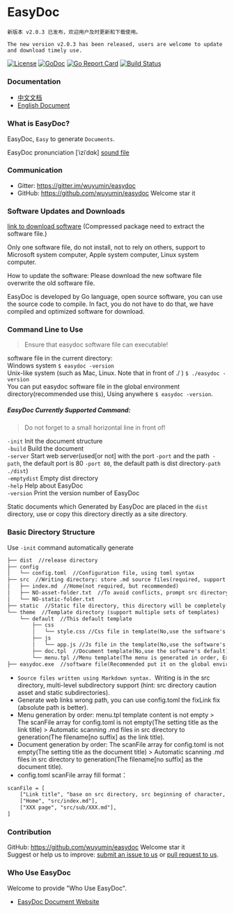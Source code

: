 # EasyDoc

`新版本 v2.0.3 已发布，欢迎用户及时更新和下载使用。`

`The new version v2.0.3 has been released, users are welcome to update and download timely use.`

[![License](https://img.shields.io/badge/license-MIT-blue.svg)](https://github.com/wuyumin/easydoc/blob/master/LICENSE)
[![GoDoc](https://godoc.org/github.com/wuyumin/easydoc?status.svg)](https://godoc.org/github.com/wuyumin/easydoc)
[![Go Report Card](https://goreportcard.com/badge/github.com/wuyumin/easydoc)](https://goreportcard.com/report/github.com/wuyumin/easydoc)
[![Build Status](https://travis-ci.org/wuyumin/easydoc.svg?branch=master)](https://travis-ci.org/wuyumin/easydoc)

### Documentation

- [中文文档](https://easydoc.089858.com/zh-CN)
- [English Document](https://easydoc.089858.com/en)

### What is EasyDoc?

EasyDoc, `Easy` to generate `Documents`.

EasyDoc pronunciation [ˈiziˈdɑk] [sound file](https://easydoc.089858.com/static/EasyDoc.mp3)

### Communication

- Gitter: <https://gitter.im/wuyumin/easydoc>
- GitHub: <https://github.com/wuyumin/easydoc> Welcome star it

### Software Updates and Downloads

[link to download software](https://github.com/wuyumin/easydoc/releases) (Compressed package need to extract the software file.)

Only one software file, do not install, not to rely on others, support to Microsoft system computer, Apple system computer, Linux system computer.

How to update the software: Please download the new software file overwrite the old software file.

EasyDoc is developed by Go language, open source software, you can use the source code to compile. In fact, you do not have to do that, we have compiled and optimized software for download.

### Command Line to Use

> Ensure that easydoc software file can executable!

software file in the current directory:  
Windows system `$ easydoc -version`  
Unix-like system (such as Mac, Linux. Note that in front of ./ ) `$ ./easydoc -version`  
You can put easydoc software file in the global environment directory(recommended use this), Using anywhere `$ easydoc -version`.

##### EasyDoc Currently Supported Command:

> Do not forget to a small horizontal line in front of!

`-init` Init the document structure  
`-build` Build the document  
`-server` Start web server(used[or not] with the port `-port` and the path` -path`, the default port is 80 `-port 80`, the default path is dist directory`-path ./dist`)  
`-emptydist` Empty dist directory  
`-help` Help about EasyDoc  
`-version` Print the version number of EasyDoc  

Static documents which Generated by EasyDoc are placed in the `dist` directory, use or copy this directory directly as a site directory.

### Basic Directory Structure

Use `-init` command automatically generate

```html
├── dist  //release directory
├── config
│   └── config.toml  //Configuration file, using toml syntax
├── src  //Writing directory: store .md source files(required, support to store in this directory and its subdirectories)
│   ├── index.md  //Home(not required, but recommended)
│   ├── NO-asset-folder.txt  //To avoid conflicts, prompt src directory with caution asset and static subdirectory
│   └── NO-static-folder.txt
├── static  //Static file directory, this directory will be completely copied to the release directory(Flexibility to use it for file layout)
└── theme  //Template directory (support multiple sets of templates)
    └── default  //This default template
        ├── css
        │   └── style.css //Css file in template(No,use the software's default)
        ├── js
        │   └── app.js //Js file in the template(No,use the software's default)
        ├── doc.tpl  //Document template(No,use the software's default)
        └── menu.tpl //Menu template(The menu is generated in order, Explanations below.)
├── easydoc.exe  //software file(Recommended put it on the global environment directory
```

- `Source files written using Markdown syntax. `Writing is in the src directory, multi-level subdirectory support (hint: src directory caution asset and static subdirectories).
- Generate web links wrong path, you can use config.toml the fixLink fix (absolute path is better).
- Menu generation by order: menu.tpl template content is not empty > The scanFile array for config.toml is not empty(The setting title as the link title) > Automatic scanning .md files in src directory to generation(The filename[no suffix] as the link title).
- Document generation by order: The scanFile array for config.toml is not empty(The setting title as the document title) > Automatic scanning .md files in src directory to generation(The filename[no suffix] as the document title).
- config.toml scanFile array fill format：

```html
scanFile = [
	["Link title", "base on src directory, src beginning of character, .md file path(support external link)"],
	["Home", "src/index.md"],
	["XXX page", "src/sub/XXX.md"],
]
```

### Contribution

GitHub: <https://github.com/wuyumin/easydoc> Welcome star it  
Suggest or help us to improve: [submit an issue to us](https://github.com/wuyumin/easydoc/issues) or [pull request to us](https://github.com/wuyumin/easydoc/pulls).

### Who Use EasyDoc

Welcome to provide "Who Use EasyDoc".

- [EasyDoc Document Website](https://easydoc.089858.com)

